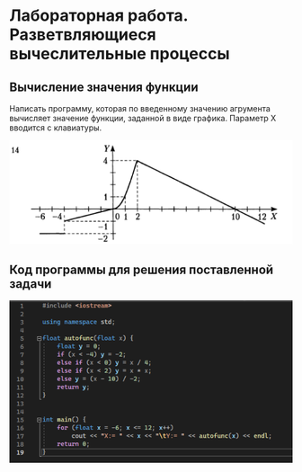 # Лабораторная работа. Разветвляющиеся вычеслительные процессы
## Вычисление значения функции
Написать программу, которая по введенному значению агрумента вычисляет значение функции, заданной в виде графика. Параметр X вводится с клавиатуры.

![График функции](/graph.png)

## Код программы для решения поставленной задачи

![Код программы](/code.png)

